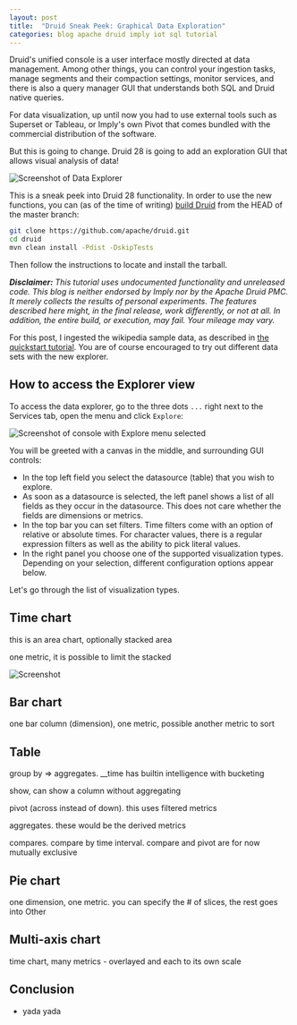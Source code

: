 ```yaml
---
layout: post
title:  "Druid Sneak Peek: Graphical Data Exploration"
categories: blog apache druid imply iot sql tutorial
---
```


Druid's unified console is a user interface mostly directed at data management. Among other things, you can control your ingestion tasks, manage segments and their compaction settings, monitor services, and there is also a query manager GUI that understands both SQL and Druid native queries.

For data visualization, up until now you had to use external tools such as Superset or Tableau, or Imply's own Pivot that comes bundled with the commercial distribution of the software.

But this is going to change. Druid 28 is going to add an exploration GUI that allows visual analysis of data!

![Screenshot of Data Explorer]()

This is a sneak peek into Druid 28 functionality. In order to use the new functions, you can (as of the time of writing) [build Druid](https://druid.apache.org/docs/latest/development/build.html) from the HEAD of the master branch:

```bash
git clone https://github.com/apache/druid.git
cd druid
mvn clean install -Pdist -DskipTests
```

Then follow the instructions to locate and install the tarball.

_**Disclaimer:** This tutorial uses undocumented functionality and unreleased code. This blog is neither endorsed by Imply nor by the Apache Druid PMC. It merely collects the results of personal experiments. The features described here might, in the final release, work differently, or not at all. In addition, the entire build, or execution, may fail. Your mileage may vary._

For this post, I ingested the wikipedia sample data, as described in [the quickstart tutorial](https://druid.apache.org/docs/latest/tutorials/tutorial-msq-extern.html). You are of course encouraged to try out different data sets with the new explorer.

## How to access the Explorer view

To access the data explorer, go to the three dots `...` right next to the Services tab, open the menu and click `Explore`:

![Screenshot of console with Explore menu selected]()

You will be greeted with a canvas in the middle, and surrounding GUI controls:

- In the top left field you select the datasource (table) that you wish to explore.
- As soon as a datasource is selected, the left panel shows a list of all fields as they occur in the datasource. This does not care whether the fields are dimensions or metrics.
- In the top bar you can set filters. Time filters come with an option of relative or absolute times. For character values, there is a regular expression filters as well as the ability to pick literal values.
- In the right panel you choose one of the supported visualization types. Depending on your selection, different configuration options appear below.

Let's go through the list of visualization types.

## Time chart

this is an area chart, optionally stacked area

one metric, it is possible to limit the stacked 

![Screenshot]()

## Bar chart

one bar column (dimension), one metric, possible another metric to sort

## Table

group by => aggregates. __time has builtin intelligence with bucketing

show, can show a column without aggregating

pivot (across instead of down). this uses filtered metrics

aggregates. these would be the derived metrics

compares. compare by time interval. compare and pivot are for now mutually exclusive

## Pie chart

one dimension, one metric. you can specify the # of slices, the rest goes into Other

## Multi-axis chart

time chart, many metrics - overlayed and each to its own scale

## Conclusion

- yada yada
